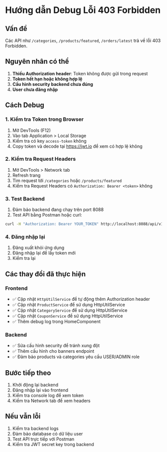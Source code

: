 # Hướng dẫn Debug Lỗi 403 Forbidden

## Vấn đề
Các API như `/categories`, `/products/featured`, `/orders/latest` trả về lỗi 403 Forbidden.

## Nguyên nhân có thể
1. **Thiếu Authorization header**: Token không được gửi trong request
2. **Token hết hạn hoặc không hợp lệ**
3. **Cấu hình security backend chưa đúng**
4. **User chưa đăng nhập**

## Cách Debug

### 1. Kiểm tra Token trong Browser
1. Mở DevTools (F12)
2. Vào tab Application > Local Storage
3. Kiểm tra có key `access-token` không
4. Copy token và decode tại https://jwt.io để xem có hợp lệ không

### 2. Kiểm tra Request Headers
1. Mở DevTools > Network tab
2. Refresh trang
3. Tìm request tới `/categories` hoặc `/products/featured`
4. Kiểm tra Request Headers có `Authorization: Bearer <token>` không

### 3. Test Backend
1. Đảm bảo backend đang chạy trên port 8088
2. Test API bằng Postman hoặc curl:
```bash
curl -H "Authorization: Bearer YOUR_TOKEN" http://localhost:8088/api/v1/categories
```

### 4. Đăng nhập lại
1. Đăng xuất khỏi ứng dụng
2. Đăng nhập lại để lấy token mới
3. Kiểm tra lại

## Các thay đổi đã thực hiện

### Frontend
- ✅ Cập nhật `HttpUtilService` để tự động thêm Authorization header
- ✅ Cập nhật `ProductService` để sử dụng HttpUtilService
- ✅ Cập nhật `CategoryService` để sử dụng HttpUtilService
- ✅ Cập nhật `CouponService` để sử dụng HttpUtilService
- ✅ Thêm debug log trong HomeComponent

### Backend
- ✅ Sửa cấu hình security để tránh xung đột
- ✅ Thêm cấu hình cho banners endpoint
- ✅ Đảm bảo products và categories yêu cầu USER/ADMIN role

## Bước tiếp theo
1. Khởi động lại backend
2. Đăng nhập lại vào frontend
3. Kiểm tra console log để xem token
4. Kiểm tra Network tab để xem headers

## Nếu vẫn lỗi
1. Kiểm tra backend logs
2. Đảm bảo database có dữ liệu user
3. Test API trực tiếp với Postman
4. Kiểm tra JWT secret key trong backend 
